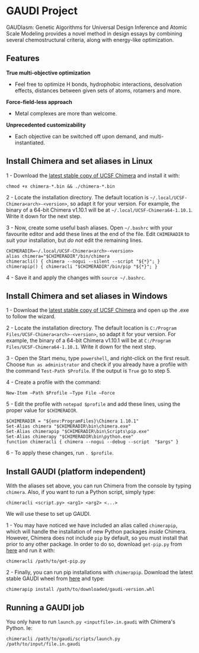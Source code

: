 # GAUDI Project
GAUDIasm: Genetic Algorithms for Universal Design Inference and Atomic Scale Modeling provides a novel method in design essays by combining several chemostructural criteria, along with energy-like optimization.

## Features
**True multi-objective optimization**

* Feel free to optimize H bonds, hydrophobic interactions, desolvation effects, distances between given sets of atoms, rotamers and more.

**Force-field-less approach**

* Metal complexes are more than welcome.

**Unprecedented customizability**

* Each objective can be switched off upon demand, and multi-instantiated.


## Install Chimera and set aliases in Linux

1 - Download the [latest stable copy of UCSF Chimera](http://www.cgl.ucsf.edu/chimera/download.html) and install it with:

    chmod +x chimera-*.bin && ./chimera-*.bin

2 - Locate the installation directory. The default location is `~/.local/UCSF-Chimera<arch>-<version>`, so adapt it for your version. For example, the binary of a 64-bit Chimera v1.10.1 will be at `~/.local/UCSF-Chimera64-1.10.1`. Write it down for the next step.

3 - Now, create some useful bash aliases. Open `~/.bashrc` with your favourite editor and add these lines at the end of the file. Edit `CHIMERADIR` to suit your installation, but *do not* edit the remaining lines.

    CHIMERADIR=~/.local/UCSF-Chimera<arch>-<version>
    alias chimera="$CHIMERADIR"/bin/chimera
    chimeracli() { chimera --nogui --silent --script "${*}"; }
    chimerapip() { chimeracli "$CHIMERADIR"/bin/pip "${*}"; }


4 - Save it and apply the changes with `source ~/.bashrc`. 

## Install Chimera and set aliases in Windows

1 - Download the [latest stable copy of UCSF Chimera](http://www.cgl.ucsf.edu/chimera/download.html) and open up the .exe to follow the wizard.

2 - Locate the installation directory. The default location is `C:/Program Files/UCSF-Chimera<arch>-<version>`, so adapt it for your version. For example, the binary of a 64-bit Chimera v1.10.1 will be at `C:/Program Files/UCSF-Chimera64-1.10.1`. Write it down for the next step.

3 - Open the Start menu, type `powershell`, and right-click on the first result. Choose `Run as administrator` and check if you already have a profile with the command `Test-Path $Profile`. If the output is `True` go to step 5.

4 - Create a profile with the command:

    New-Item –Path $Profile –Type File –Force

5 - Edit the profile with `notepad $profile` and add these lines, using the proper value for `$CHIMERADIR`.

    $CHIMERADIR = "${env:ProgramFiles}\Chimera 1.10.1"
    Set-Alias chimera "$CHIMERADIR\bin\chimera.exe"
    Set-Alias chimerapip "$CHIMERADIR\bin\Scripts\pip.exe"
    Set-Alias chimerapy "$CHIMERADIR\bin\python.exe"
    function chimeracli { chimera --nogui --debug --script  "$args" }

6 - To apply these changes, run `. $profile`.

## Install GAUDI (platform independent)

With the aliases set above, you can run Chimera from the console by typing `chimera`. Also, if you want to run a Python script, simply type:

    chimeracli <script.py> <arg1> <arg2> <...>

We will use these to set up GAUDI.

1 - You may have noticed we have included an alias called `chimerapip`, which will handle the installation of new Python packages *inside* Chimera. However, Chimera does not include `pip` by default, so you must install that prior to any other package. In order to do so, download `get-pip.py` from [here](https://bootstrap.pypa.io/get-pip.py) and run it with:

    chimeracli /path/to/get-pip.py

2 - Finally, you can run pip installations with `chimerapip`. Download the latest stable GAUDI wheel from [here](https://bitbucket.org/jrgp/gaudi/downloads) and type:

    chimerapip install /path/to/downloaded/gaudi-version.whl


## Running a GAUDI job

You only have to run `launch.py <inputfile>.in.gaudi` with Chimera's Python. Ie:

    chimeracli /path/to/gaudi/scripts/launch.py /path/to/input/file.in.gaudi